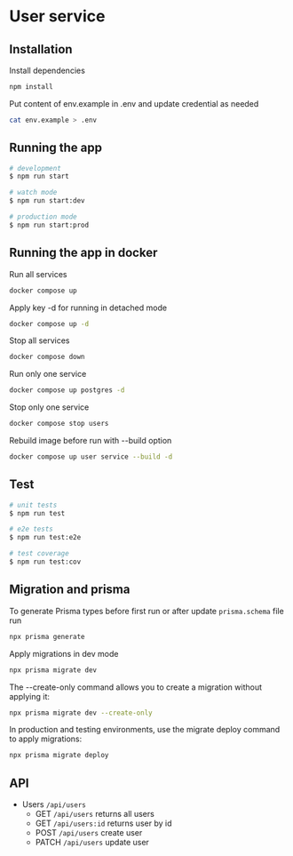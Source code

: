 # User service

## Installation

Install dependencies
```bash
npm install
```
Put content of env.example in .env and update credential as needed
```bash
cat env.example > .env
```

## Running the app

```bash
# development
$ npm run start

# watch mode
$ npm run start:dev

# production mode
$ npm run start:prod
```

## Running the app in docker
Run all services
```bash
docker compose up
```
Apply key -d for running in detached mode
```bash
docker compose up -d
```

Stop all services
```bash
docker compose down
```

Run only one service
```bash
docker compose up postgres -d
```

Stop only one service
```bash
docker compose stop users 
```

Rebuild image before run with --build option
```bash
docker compose up user service --build -d
```

## Test

```bash
# unit tests
$ npm run test

# e2e tests
$ npm run test:e2e

# test coverage
$ npm run test:cov
```

## Migration and prisma
To generate Prisma types before first run or after update `prisma.schema` file run
```bash
npx prisma generate
```

Apply migrations in dev mode
```bash
npx prisma migrate dev
```

The --create-only command allows you to create a migration without applying it:
```bash
npx prisma migrate dev --create-only
```

In production and testing environments, use the migrate deploy command to apply migrations:
```bash
npx prisma migrate deploy
```

## API

- Users `/api/users`
  - GET `/api/users` returns all users
  - GET `/api/users:id` returns user by id
  - POST `/api/users` create user 
  - PATCH `/api/users` update user
